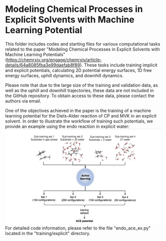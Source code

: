 #  Modeling Chemical Processes in Explicit Solvents with Machine Learning Potential

This folder includes codes and starting files for various computational tasks related to the paper "Modeling Chemical Processes in Explicit Solvents with Machine Learning Potentials" (https://chemrxiv.org/engage/chemrxiv/article-details/64a8085fba3e99daefab8f89). These tasks include training implicit and explicit potentials, calculating 2D potential energy surfaces, 1D free energy surfaces, uphill dynamics, and downhill dynamics. 

Please note that due to the large size of the training and validation data, as well as the uphill and downhill trajectories, these data are not included in the GitHub repository. To obtain access to these data, please contact the authors via email.

One of the objectives achieved in the paper is the training of a machine learning potential for the Diels-Alder reaction of CP and MVK in an explicit solvent. In order to illustrate the workflow of training such potentials, we provide an example using the endo reaction in explicit water:
![alt text](training.png)
For detailed code information, please refer to the file "endo_ace_ex.py" located in the "training/explicit" directory.
